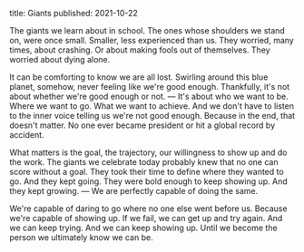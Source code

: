 title: Giants
published: 2021-10-22

The giants we learn about in school. The ones whose shoulders we stand on, were once small. Smaller, less experienced than us. They worried, many times, about crashing. Or about making fools out of themselves. They worried about dying alone.

It can be comforting to know we are all lost. Swirling around this blue planet, somehow, never feeling like we're good enough. Thankfully, it's not about whether we're good enough or not. — It's about who we want to be. Where we want to go. What we want to achieve. And we don't have to listen to the inner voice telling us we're not good enough. Because in the end, that doesn't matter. No one ever became president or hit a global record by accident.

What matters is the goal, the trajectory, our willingness to show up and do the work. The giants we celebrate today probably knew that no one can score without a goal. They took their time to define where they wanted to go. And they kept going. They were bold enough to keep showing up. And they kept growing. — We are perfectly capable of doing the same.

We're capable of daring to go where no one else went before us. Because we're capable of showing up. If we fail, we can get up and try again. And we can keep trying. And we can keep showing up. Until we become the person we ultimately know we can be.
